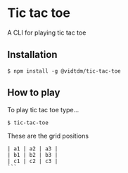 # Tic tac toe

A CLI for playing tic tac toe

## Installation

```
$ npm install -g @vidtdm/tic-tac-toe
```

## How to play

To play tic tac toe type...

```
$ tic-tac-toe
```

These are the grid positions

`````
| a1 | a2 | a3 |
| b1 | b2 | b3 |
| c1 | c2 | c3 |
```